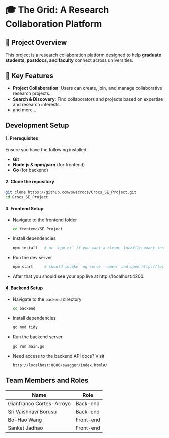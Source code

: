 # 🎓 The Grid: A Research Collaboration Platform

## 🚀 Project Overview

This project is a research collaboration platform designed to help **graduate students, postdocs, and faculty** connect across universities.

## 📌 Key Features

- **Project Collaboration**: Users can create, join, and manage collaborative research projects.
- **Search & Discovery**: Find collaborators and projects based on expertise and research interests.
- and more...

## Development Setup

#### 1. Prerequisites

Ensure you have the following installed:

- **Git**
- **Node.js & npm/yarn** (for frontend)
- **Go** (for backend)

#### 2. Clone the repository

```bash
git clone https://github.com/swecrocs/Crocs_SE_Project.git
cd Crocs_SE_Project
```

#### 3. Frontend Setup

- Navigate to the frontend folder
  ```bash
  cd frontend/SE_Project
  ```
- Install dependencies
  ```bash
  npm install   # or `npm ci` if you want a clean, lockfile‑exact install
  ```
- Run the dev server
  ```bash
  npm start     # should invoke `ng serve --open` and open http://localhost:4200
  ```
- After that you should see your app live at http://localhost:4200.

#### 4. Backend Setup

- Navigate to the `backend` directory
  ```bash
  cd backend
  ```
- Install dependencies
  ```bash
  go mod tidy
  ```
- Run the backend server
  ```bash
  go run main.go
  ```
- Need access to the backend API docs? Visit
  ```
  http://localhost:8080/swagger/index.html#/
  ```

## Team Members and Roles

| Name                     | Role      |
| ------------------------ | --------- |
| Gianfranco Cortes-Arroyo | Back-end  |
| Sri Vaishnavi Borusu     | Back-end  |
| Bo-Hao Wang              | Front-end |
| Sanket Jadhao            | Front-end |
